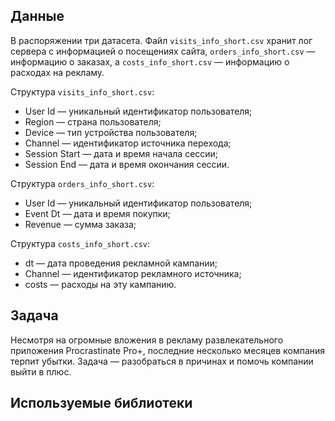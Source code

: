 ## Данные
В распоряжении три датасета. Файл `visits_info_short.csv` хранит лог сервера с информацией о посещениях сайта, `orders_info_short.csv` — информацию о заказах, а `costs_info_short.csv` — информацию о расходах на рекламу.

Структура `visits_info_short.csv`:

* User Id — уникальный идентификатор пользователя;
* Region — страна пользователя;
* Device — тип устройства пользователя;
* Channel — идентификатор источника перехода;
* Session Start — дата и время начала сессии;
* Session End — дата и время окончания сессии.

Структура `orders_info_short.csv`:

* User Id — уникальный идентификатор пользователя;
* Event Dt — дата и время покупки;
* Revenue — сумма заказа;

Структура `costs_info_short.csv`:

* dt — дата проведения рекламной кампании;
* Channel — идентификатор рекламного источника;
* costs — расходы на эту кампанию.

## Задача
Несмотря на огромные вложения в рекламу развлекательного приложения Procrastinate Pro+, последние несколько месяцев компания терпит убытки. Задача — разобраться в причинах и помочь компании выйти в плюс.
## Используемые библиотеки

